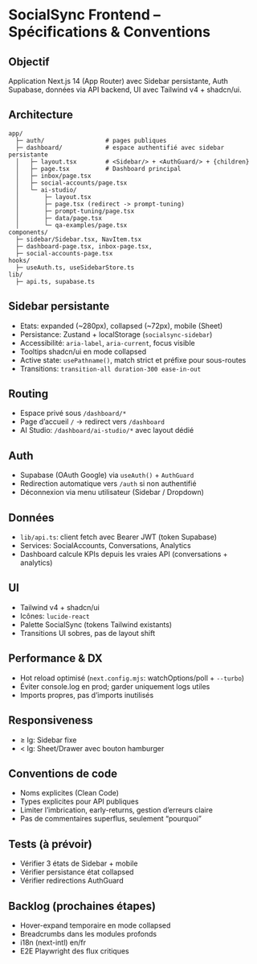 # SocialSync Frontend – Spécifications & Conventions

## Objectif
Application Next.js 14 (App Router) avec Sidebar persistante, Auth Supabase, données via API backend, UI avec Tailwind v4 + shadcn/ui.

## Architecture
```
app/
  ├─ auth/                 # pages publiques
  ├─ dashboard/            # espace authentifié avec sidebar persistante
  │   ├─ layout.tsx        # <Sidebar/> + <AuthGuard/> + {children}
  │   ├─ page.tsx          # Dashboard principal
  │   ├─ inbox/page.tsx
  │   ├─ social-accounts/page.tsx
  │   └─ ai-studio/
  │       ├─ layout.tsx
  │       ├─ page.tsx (redirect -> prompt-tuning)
  │       ├─ prompt-tuning/page.tsx
  │       ├─ data/page.tsx
  │       └─ qa-examples/page.tsx
components/
  ├─ sidebar/Sidebar.tsx, NavItem.tsx
  ├─ dashboard-page.tsx, inbox-page.tsx,
  ├─ social-accounts-page.tsx
hooks/
  ├─ useAuth.ts, useSidebarStore.ts
lib/
  ├─ api.ts, supabase.ts
```

## Sidebar persistante
- Etats: expanded (~280px), collapsed (~72px), mobile (Sheet)
- Persistance: Zustand + localStorage (`socialsync-sidebar`)
- Accessibilité: `aria-label`, `aria-current`, focus visible
- Tooltips shadcn/ui en mode collapsed
- Active state: `usePathname()`, match strict et préfixe pour sous-routes
- Transitions: `transition-all duration-300 ease-in-out`

## Routing
- Espace privé sous `/dashboard/*`
- Page d’accueil `/` -> redirect vers `/dashboard`
- AI Studio: `/dashboard/ai-studio/*` avec layout dédié

## Auth
- Supabase (OAuth Google) via `useAuth()` + `AuthGuard`
- Redirection automatique vers `/auth` si non authentifié
- Déconnexion via menu utilisateur (Sidebar / Dropdown)

## Données
- `lib/api.ts`: client fetch avec Bearer JWT (token Supabase)
- Services: SocialAccounts, Conversations, Analytics
- Dashboard calcule KPIs depuis les vraies API (conversations + analytics)

## UI
- Tailwind v4 + shadcn/ui
- Icônes: `lucide-react`
- Palette SocialSync (tokens Tailwind existants)
- Transitions UI sobres, pas de layout shift

## Performance & DX
- Hot reload optimisé (`next.config.mjs`: watchOptions/poll + `--turbo`)
- Éviter console.log en prod; garder uniquement logs utiles
- Imports propres, pas d’imports inutilisés

## Responsiveness
- ≥ lg: Sidebar fixe
- < lg: Sheet/Drawer avec bouton hamburger

## Conventions de code
- Noms explicites (Clean Code)
- Types explicites pour API publiques
- Limiter l’imbrication, early-returns, gestion d’erreurs claire
- Pas de commentaires superflus, seulement “pourquoi”

## Tests (à prévoir)
- Vérifier 3 états de Sidebar + mobile
- Vérifier persistance état collapsed
- Vérifier redirections AuthGuard

## Backlog (prochaines étapes)
- Hover-expand temporaire en mode collapsed
- Breadcrumbs dans les modules profonds
- i18n (next-intl) en/fr
- E2E Playwright des flux critiques
